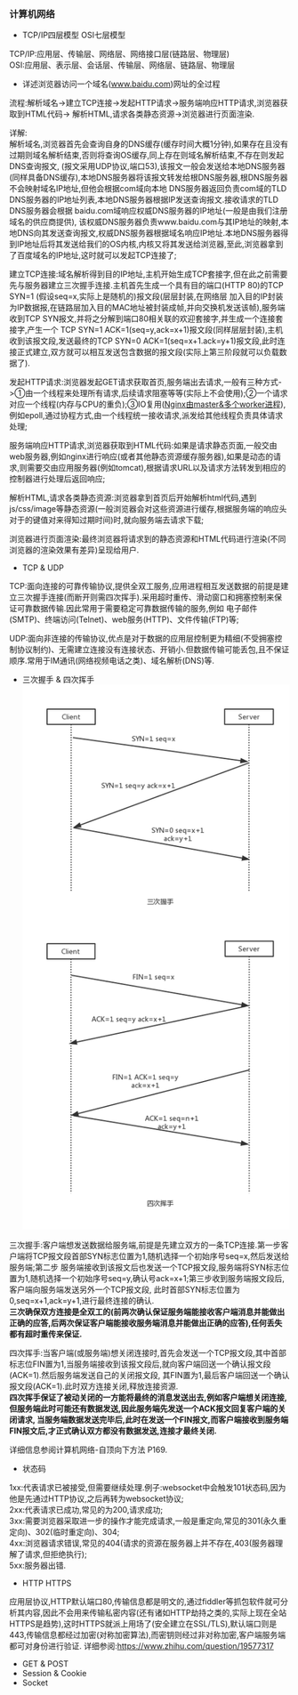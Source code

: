 ### 计算机网络

- TCP/IP四层模型 OSI七层模型  

TCP/IP:应用层、传输层、网络层、网络接口层(链路层、物理层)  
OSI:应用层、表示层、会话层、传输层、网络层、链路层、物理层  

- 详述浏览器访问一个域名(www.baidu.com)网址的全过程  

流程:解析域名->建立TCP连接->发起HTTP请求->服务端响应HTTP请求,浏览器获取到HTML代码->
解析HTML,请求各类静态资源->浏览器进行页面渲染.  

详解:  
解析域名,浏览器首先会查询自身的DNS缓存(缓存时间大概1分钟),如果存在且没有过期则域名解析结束,否则将查询OS缓存,同上存在则域名解析结束,不存在则发起DNS查询报文,
(报文采用UDP协议,端口53),该报文一般会发送给本地DNS服务器(同样具备DNS缓存),本地DNS服务器将该报文转发给根DNS服务器,根DNS服务器不会映射域名IP地址,但他会根据com域向本地
DNS服务器返回负责com域的TLD DNS服务器的IP地址列表,本地DNS服务器根据IP发送查询报文.接收请求的TLD DNS服务器会根据 baidu.com域响应权威DNS服务器的IP地址(一般是由我们注册域名的供应商提供),
该权威DNS服务器负责www.baidu.com与其IP地址的映射,本地DNS向其发送查询报文,权威DNS服务器根据域名响应IP地址.本地DNS服务器得到IP地址后将其发送给我们的OS内核,内核又将其发送给浏览器,至此,浏览器拿到了百度域名的IP地址,这时就可以发起TCP连接了;  

建立TCP连接:域名解析得到目的IP地址,主机开始生成TCP套接字,但在此之前需要先与服务器建立三次握手连接.主机首先生成一个具有目的端口(HTTP 80)的TCP SYN=1 (假设seq=x,实际上是随机的)报文段(层层封装,在网络层
加入目的IP封装为IP数据报,在链路层加入目的MAC地址被封装成帧,并向交换机发送该帧),服务端收到TCP SYN报文,并将之分解到端口80相关联的欢迎套接字,并生成一个连接套接字,产生一个
TCP SYN=1 ACK=1(seq=y,ack=x+1)报文段(同样层层封装),主机收到该报文段,发送最终的TCP SYN=0 ACK=1(seq=x+1.ack=y+1)报文段,此时连接正式建立,双方就可以相互发送包含数据的报文段(实际上第三阶段就可以负载数据了).

发起HTTP请求:浏览器发起GET请求获取首页,服务端出去请求,一般有三种方式->①由一个线程来处理所有请求,后续请求阻塞等等(实际上不会使用);②一个请求对应一个线程(内存与CPU的重负);③IO复用([Nginx由master&多个worker进程](http://tengine.taobao.org/book/chapter_02.html)),例如epoll,通过协程方式,由一个线程统一接收请求,派发给其他线程负责具体请求处理;    

服务端响应HTTP请求,浏览器获取到HTML代码:如果是请求静态页面,一般交由web服务器,例如nginx进行响应(或者其他静态资源缓存服务器),如果是动态的请求,则需要交由应用服务器(例如tomcat),根据请求URL以及请求方法转发到相应的控制器进行处理后返回响应;    

解析HTML,请求各类静态资源:浏览器拿到首页后开始解析html代码,遇到js/css/image等静态资源(一般浏览器会对这些资源进行缓存,根据服务端的响应头对于的键值对来得知过期时间)时,就向服务端去请求下载;    

浏览器进行页面渲染:最终浏览器将请求到的静态资源和HTML代码进行渲染(不同浏览器的渲染效果有差异)呈现给用户.    

- TCP & UDP  

TCP:面向连接的可靠传输协议,提供全双工服务,应用进程相互发送数据的前提是建立三次握手连接(而断开则需四次挥手).采用超时重传、滑动窗口和拥塞控制来保证可靠数据传输.因此常用于需要稳定可靠数据传输的服务,例如
电子邮件(SMTP)、终端访问(Telnet)、web服务(HTTP)、文件传输(FTP)等;  
  
UDP:面向非连接的传输协议,优点是对于数据的应用层控制更为精细(不受拥塞控制协议制约)、无需建立连接没有连接状态、开销小.但数据传输可能丢包,且不保证顺序.常用于IM通讯(网络视频电话之类)、域名解析(DNS)等.  

- 三次握手 & 四次挥手  
![TCP](https://raw.githubusercontent.com/MelloChan/java-interview/master/image/TCP-Connection%26Close.png)

三次握手:客户端想发送数据给服务端,前提是先建立双方的一条TCP连接.第一步客户端将TCP报文段首部SYN标志位置为1,随机选择一个初始序号seq=x,然后发送给服务端;第二步
服务端接收到该报文后也发送一个TCP报文段,服务端将SYN标志位置为1,随机选择一个初始序号seq=y,确认号ack=x+1;第三步收到服务端报文段后,客户端向服务端发送另外一个TCP报文段,
此时首部SYN标志位置为0,seq=x+1,ack=y+1,进行最终连接的确认.  
**三次确保双方连接是全双工的(前两次确认保证服务端能接收客户端消息并能做出正确的应答,后两次保证客户端能接收服务端消息并能做出正确的应答),任何丢失都有超时重传来保证.**  

四次挥手:当客户端(或服务端)想关闭连接时,首先会发送一个TCP报文段,其中首部标志位FIN置为1,当服务端接收到该报文段后,就向客户端回送一个确认报文段(ACK=1).然后服务端发送自己的关闭报文段,
其FIN置为1,最后客户端回送一个确认报文段(ACK=1).此时双方连接关闭,释放连接资源.  
**四次挥手保证了被动关闭的一方能将最终的消息发送出去,例如客户端想关闭连接,但服务端此时可能还有数据发送,因此服务端先发送一个ACK报文回复客户端的关闭请求,
当服务端数据发送完毕后,此时在发送一个FIN报文,而客户端接收到服务端FIN报文后,才正式确认双方都没有数据发送,连接才最终关闭.**

详细信息参阅计算机网络-自顶向下方法 P169.

- 状态码  

1xx:代表请求已被接受,但需要继续处理.例子:websocket中会触发101状态码,因为他是先通过HTTP协议,之后再转为websocket协议;  
2xx:代表请求已成功,常见的为200,请求成功;  
3xx:需要浏览器采取进一步的操作才能完成请求,一般是重定向,常见的301(永久重定向)、302(临时重定向)、304;  
4xx:浏览器请求错误,常见的404(请求的资源在服务器上并不存在,403(服务器理解了请求,但拒绝执行);  
5xx:服务器出错.

- HTTP HTTPS

应用层协议,HTTP默认端口80,传输信息都是明文的,通过fiddler等抓包软件就可分析其内容,因此不会用来传输私密内容(还有诸如HTTP劫持之类的,实际上现在全站HTTPS是趋势),这时HTTPS就派上用场了(安全建立在SSL/TLS),默认端口则是443,传输信息都经过加密(对称加密算法),而密钥则经过非对称加密,客户端服务端都可对身份进行验证.
详细参阅:https://www.zhihu.com/question/19577317

- GET & POST 
- Session & Cookie
- Socket